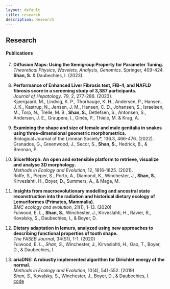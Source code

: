 ```yaml
---
layout: default
title: research
description: Research
---
```

## Research

#### Publications

7. **Diffusion Maps: Using the Semigroup Property for Parameter Tuning.**  <br />
*Theoretical Physics, Wavelets, Analysis, Genomics*. Springer, 409-424.  <br />
**Shan, S.** & Daubechies, I. (2023).  <br />

6. **Performance of Enhanced Liver Fibrosis test, FIB-4, and NAFLD fibrosis score in a screening study of 3,387 participants.**  <br />
*Journal of Hepatology*. 79, 2, 277-286. (2023).  <br />
Kjaergaard, M., Lindvig, K. P., Thorhauge, K. H., Andersen, P., Hansen, J. K., Kastrup, N., Jensen, J. M., Hansen, C. D., Johansen, S., Israelsen, M., Torp, N., Trelle, M. B., **Shan, S.**, Detlefsen, S., Antonsen, S., Andersen, J. E., Graupera, I., Ginés, P., Thiele, M. & Krag, A.  <br />

5. **Examining the shape and size of female and male genitalia in snakes using three-dimensional geometric morphometrics.** <br />
Biological Journal of the Linnean Society*, 136.3, 466-476. (2022). <br />
Granados, G., Greenwood, J., Secor, S., **Shan, S.**, Hedrick, B., & Brennan, P. <br />

4. **SlicerMorph: An open and extensible platform to retrieve, visualize and analyse 3D morphology.** <br />
*Methods in Ecology and Evolution*, 12, 1816-1825. (2021). <br />
Rolfe, S., Pieper, S., Porto, A., Diamond, K., Winchester, J., **Shan, S.**, Kirveslahti, H., Boyer, D., Summers, A., & Maga, M. <br />

3. **Insights from macroevolutionary modelling and ancestral state reconstruction into the radiation and historical dietary ecology of Lemuriformes (Primates, Mammalia).** <br />
*BMC ecology and evolution*, 21(1), 1-13. (2020) <br />
Fulwood, E. L., **Shan, S.**, Winchester, J., Kirveslahti, H., Ravier, R., Kovalsky, S., Daubechies, I., & Boyer, D.<br />

2. **Dietary adaptation in lemurs, analyzed using new approaches to describing functional properties of tooth shape.** <br />
*The FASEB Journal*, 34(S1), 1-1. (2020) <br />
Fulwood, E. L., *Shan, S.*, Winchester, J., Kirveslahti, H., Gao, T., Boyer, D., & Daubechies, I. <br />

1. **ariaDNE: A robustly implemented algorithm for Dirichlet energy of the normal.** <br />
*Methods in Ecology and Evolution*, 10(4), 541-552. (2019) <br />
*Shan, S.*, Kovalsky, S., Winchester, J., Boyer, D., & Daubechies, I. <br />
[code](/articles/ariadne.html)

<br />
<br />
<br />
<br />
<br />

